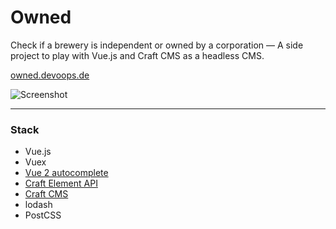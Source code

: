 # Owned


Check if a brewery is independent or owned by a corporation — A side project to play with Vue.js and Craft CMS as a headless CMS.

[owned.devoops.de](https://owned.devoops.de)

![Screenshot](https://repository-images.githubusercontent.com/196838157/ef2f6500-a725-11e9-87a9-c7c3346f2a62)

---



### Stack

- Vue.js
- Vuex 
- [Vue 2 autocomplete](https://github.com/BosNaufal/vue2-autocomplete)
- [Craft Element API](https://github.com/craftcms/element-api)
- [Craft CMS](https://craftcms.com/)
- lodash
- PostCSS
